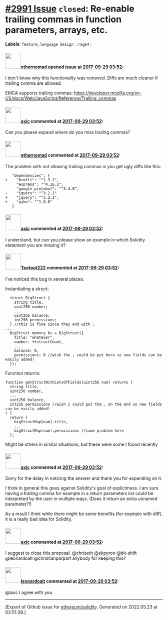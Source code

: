 # [\#2991 Issue](https://github.com/ethereum/solidity/issues/2991) `closed`: Re-enable trailing commas in function parameters, arrays, etc.
**Labels**: `feature`, `language design :rage4:`


#### <img src="https://avatars.githubusercontent.com/u/161566?u=96fa92029184b2a4662eba932c535f39d9d29f1d&v=4" width="50">[ethernomad](https://github.com/ethernomad) opened issue at [2017-09-29 03:52](https://github.com/ethereum/solidity/issues/2991):

I don't know why this functionality was removed. Diffs are much cleaner if trailing comma are allowed.

EMCA supports trailing commas: https://developer.mozilla.org/en-US/docs/Web/JavaScript/Reference/Trailing_commas

#### <img src="https://avatars.githubusercontent.com/u/20340?v=4" width="50">[axic](https://github.com/axic) commented at [2017-09-29 03:52](https://github.com/ethereum/solidity/issues/2991#issuecomment-333171296):

Can you please expand where do you miss trailing commas?

#### <img src="https://avatars.githubusercontent.com/u/161566?u=96fa92029184b2a4662eba932c535f39d9d29f1d&v=4" width="50">[ethernomad](https://github.com/ethernomad) commented at [2017-09-29 03:52](https://github.com/ethereum/solidity/issues/2991#issuecomment-333757114):

The problem with not allowing trailing commas is you get ugly diffs like this:
```
   "dependencies": {
+    "brotli": "^1.3.2",
     "express": "^4.16.1",
     "google-protobuf": "^3.4.0",
-    "jquery": "^3.2.1"
+    "jquery": "^3.2.1",
+    "pako": "^1.0.6"
   }
```

#### <img src="https://avatars.githubusercontent.com/u/20340?v=4" width="50">[axic](https://github.com/axic) commented at [2017-09-29 03:52](https://github.com/ethereum/solidity/issues/2991#issuecomment-333786780):

I understand, but can you please show an example in which Solidity statement you are missing it?

#### <img src="https://avatars.githubusercontent.com/u/300221?v=4" width="50">[Tootoot222](https://github.com/Tootoot222) commented at [2017-09-29 03:52](https://github.com/ethereum/solidity/issues/2991#issuecomment-335543032):

I've noticed this bug in several places:

Instantiating a struct:
```
  struct BigStruct {
    string title;
    uint256 number;
    ...
    uint256 balance;
    int256 permissions;
  } //this is fine since they end with ;
...
  BigStruct memory bs = BigStruct({
    title: "whatever",
    number: ++structCount,
    ....
    balance: 0,
    permissions: 0 //wish the , could be put here so new fields can be easily added!
  });
```

Function returns:
```
function getStructWithLotsOfFields(uint256 num) returns (
  string title,
  uint256 number,
  ...
  uint256 balance,
  int256 permissions //wish i could put the , on the end so new fields can be easily added!
) {
  return (
    bigStructMap[num].title,
    ...
    bigStructMap[num].permissions //same problem here
  );
```

Might be others in similar situations, but these were some I found recently

#### <img src="https://avatars.githubusercontent.com/u/20340?v=4" width="50">[axic](https://github.com/axic) commented at [2017-09-29 03:52](https://github.com/ethereum/solidity/issues/2991#issuecomment-408601513):

Sorry for the delay in noticing the answer and thank you for expanding on it.

I think in general this goes against Solidity's goal of explicitness. I am sure having a trailing comma for example in a return parameters list could be interpreted by the user in multiple ways. (Does it return an extra unnamed parameter?!)

As a result I think while there might be some benefits (for example with diff), it is a really bad idea for Solidity.

#### <img src="https://avatars.githubusercontent.com/u/20340?v=4" width="50">[axic](https://github.com/axic) commented at [2017-09-29 03:52](https://github.com/ethereum/solidity/issues/2991#issuecomment-408601636):

I suggest to close this proposal. @chriseth @ekpyron @bit-shift @leonardoalt @christianparpart anybody for keeping this?

#### <img src="https://avatars.githubusercontent.com/u/504195?u=ce2facd14af9fd474ebff49f0d44891f56f7500f&v=4" width="50">[leonardoalt](https://github.com/leonardoalt) commented at [2017-09-29 03:52](https://github.com/ethereum/solidity/issues/2991#issuecomment-408777769):

@axic I agree with you


-------------------------------------------------------------------------------



[Export of Github issue for [ethereum/solidity](https://github.com/ethereum/solidity). Generated on 2022.05.23 at 03:51:38.]
